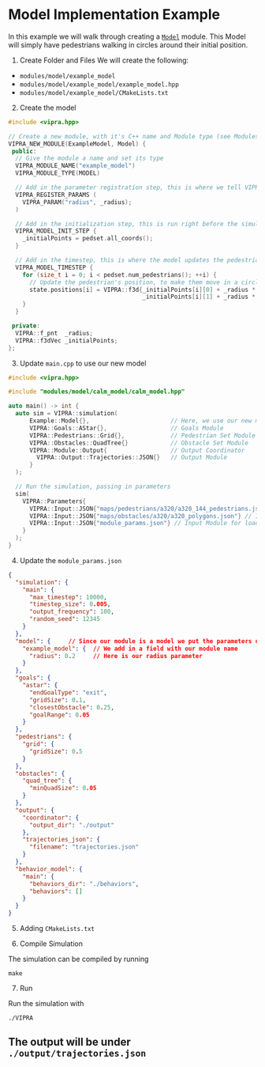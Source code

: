 
# Model Implementation Example

In this example we will walk through creating a [`Model`](../implementation/model.md) module.
This Model will simply have pedestrians walking in circles around their initial position.

1. Create Folder and Files
  We will create the following: 
  - `modules/model/example_model`
  - `modules/model/example_model/example_model.hpp`
  - `modules/model/example_model/CMakeLists.txt`

2. Create the model
```C++
#include <vipra.hpp>

// Create a new module, with it's C++ name and Module type (see Modules page for other types)
VIPRA_NEW_MODULE(ExampleModel, Model) {
 public:
  // Give the module a name and set its type
  VIPRA_MODULE_NAME("example_model")
  VIPRA_MODULE_TYPE(MODEL)

  // Add in the parameter registration step, this is where we tell VIPRA what parameters the module needs
  VIPRA_REGISTER_PARAMS ( 
    VIPRA_PARAM("radius", _radius);
  )

  // Add in the initialization step, this is run right before the simulation starts
  VIPRA_MODEL_INIT_STEP {
    _initialPoints = pedset.all_coords();
  }

  // Add in the timestep, this is where the model updates the pedestrians state
  VIPRA_MODEL_TIMESTEP {
    for (size_t i = 0; i < pedset.num_pedestrians(); ++i) {
      // Update the pedestrian's position, to make them move in a circle
      state.positions[i] = VIPRA::f3d{_initialPoints[i][0] + _radius * std::cos(deltaT * timestep),
                                      _initialPoints[i][1] + _radius * std::sin(deltaT * timestep)};
    }
  }

 private:
  VIPRA::f_pnt  _radius;
  VIPRA::f3dVec _initialPoints;
};
```

3. Update `main.cpp` to use our new model

```C++
#include <vipra.hpp>

#include "modules/model/calm_model/calm_model.hpp"

auto main() -> int {
  auto sim = VIPRA::simulation(
      Example::Model{},                       // Here, we use our new model
      VIPRA::Goals::AStar{},                  // Goals Module
      VIPRA::Pedestrians::Grid{},             // Pedestrian Set Module
      VIPRA::Obstacles::QuadTree{}            // Obstacle Set Module
      VIPRA::Module::Output{                  // Output Coordinator
        VIPRA::Output::Trajectories::JSON{}   // Output Module
      }
  );

  // Run the simulation, passing in parameters
  sim(
    VIPRA::Parameters{
      VIPRA::Input::JSON{"maps/pedestrians/a320/a320_144_pedestrians.json"}, // Input Module for pedestrians
      VIPRA::Input::JSON{"maps/obstacles/a320/a320_polygons.json"} // Input Module for obstalces
      VIPRA::Input::JSON{"module_params.json"} // Input Module for loading the parameters
    }
  );
}
```

4. Update the `module_params.json`

```JSON
{
  "simulation": {
    "main": {
      "max_timestep": 10000,
      "timestep_size": 0.005,
      "output_frequency": 100,
      "random_seed": 12345
    }
  },
  "model": {     // Since our module is a model we put the parameters under the "model" field
    "example_model": {  // We add in a field with our module name
      "radius": 0.2     // Here is our radius parameter
    }
  },
  "goals": {
    "astar": {
      "endGoalType": "exit",
      "gridSize": 0.1,
      "closestObstacle": 0.25,
      "goalRange": 0.05
    }
  },
  "pedestrians": {
    "grid": {
      "gridSize": 0.5
    }
  },
  "obstacles": {
    "quad_tree": {
      "minQuadSize": 0.05
    }
  },
  "output": {
    "coordinator": {
      "output_dir": "./output"
    },
    "trajectories_json": {
      "filename": "trajectories.json"
    }
  },
  "behavior_model": {
    "main": {
      "behaviors_dir": "./behaviors",
      "behaviors": []
    }
  }
}
```

5. Adding `CMakeLists.txt`



6. Compile Simulation

The simulation can be compiled by running
```
make
```

7. Run

Run the simulation with
```
./VIPRA
```

The output will be under `./output/trajectories.json`
---